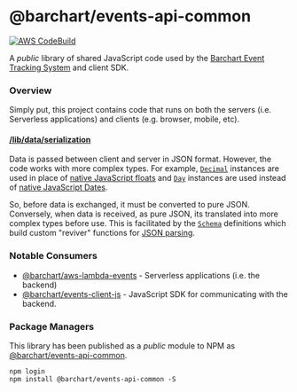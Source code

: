 # @barchart/events-api-common

[![AWS CodeBuild](https://codebuild.us-east-1.amazonaws.com/badges?uuid=eyJlbmNyeXB0ZWREYXRhIjoicXh1c2JCQUxUczU5YTZrUnN0QVNTaTl0VDlQSElobFh4QS9ua2FJZnkvZW1kL0RXVzlub1FqM0d5M3ovNjNydUROTUpzK3FtT0pWSTBRZzFYTk83THBBPSIsIml2UGFyYW1ldGVyU3BlYyI6IkYzL1pjVmlYakp6SEN6VTMiLCJtYXRlcmlhbFNldFNlcmlhbCI6MX0%3D&branch=master)](https://github.com/barchart/events-api-common)

A *public* library of shared JavaScript code used by the [Barchart Event Tracking System](https://github.com/barchart/aws-lambda-events) and client SDK.

### Overview

Simply put, this project contains code that runs on both the servers (i.e. Serverless applications) and clients (e.g. browser, mobile, etc).

#### [/lib/data/serialization](https://github.com/barchart/events-api-common/tree/master/lib/data/serialization)

Data is passed between client and server in JSON format. However, the code works with more complex types. For example, [```Decimal```](https://github.com/barchart/barchart-common-js/blob/master/lang/Decimal.js) instances are used in place of [native JavaScript floats](https://developer.mozilla.org/en-US/docs/Web/JavaScript/Reference/Global_Objects/Number) and [```Day```](https://github.com/barchart/barchart-common-js/blob/master/lang/Day.js) instances are used instead of [native JavaScript Dates](https://developer.mozilla.org/en-US/docs/Web/JavaScript/Reference/Global_Objects/Date).

So, before data is exchanged, it must be converted to pure JSON. Conversely, when data is received, as pure JSON, its translated into more complex types before use. This is facilitated by the [```Schema```](https://github.com/barchart/barchart-common-js/blob/master/serialization/json/Schema.js) definitions which build custom "reviver" functions for [JSON parsing](https://developer.mozilla.org/en-US/docs/Web/JavaScript/Reference/Global_Objects/JSON/parse).

### Notable Consumers

* [@barchart/aws-lambda-events](https://github.com/barchart/aws-lambda-events) - Serverless applications (i.e. the backend)
* [@barchart/events-client-js](https://github.com/barchart/events-client-js) - JavaScript SDK for communicating with the backend.

### Package Managers

This library has been published as a *public* module to NPM as [@barchart/events-api-common](https://www.npmjs.com/package/@barchart/events-api-common).

```shell
npm login
npm install @barchart/events-api-common -S
```

